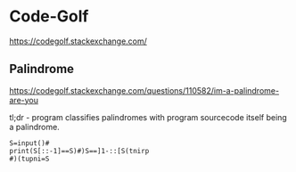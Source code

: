 # Code-Golf
https://codegolf.stackexchange.com/

## Palindrome
https://codegolf.stackexchange.com/questions/110582/im-a-palindrome-are-you

tl;dr - program classifies palindromes with program sourcecode itself being a palindrome.

```
S=input()#
print(S[::-1]==S)#)S==]1-::[S(tnirp
#)(tupni=S
```
